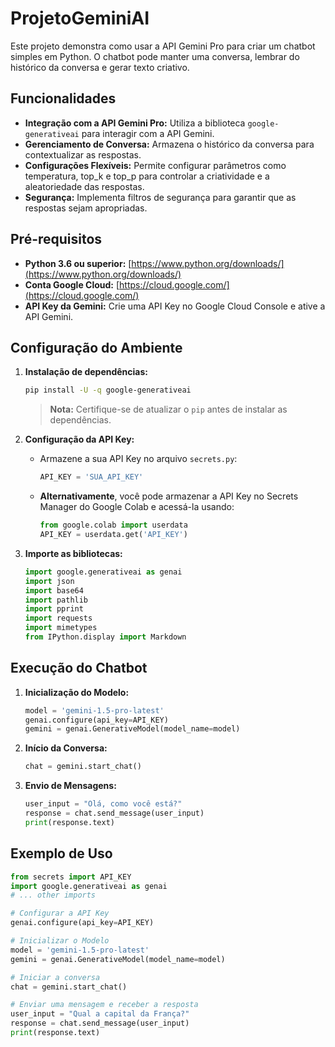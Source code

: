 # ProjetoGeminiAI

Este projeto demonstra como usar a API Gemini Pro para criar um chatbot simples em Python. O chatbot pode manter uma conversa, lembrar do histórico da conversa e gerar texto criativo. 

## Funcionalidades

* **Integração com a API Gemini Pro:** Utiliza a biblioteca `google-generativeai` para interagir com a API Gemini.
* **Gerenciamento de Conversa:** Armazena o histórico da conversa para contextualizar as respostas.
* **Configurações Flexíveis:** Permite configurar parâmetros como temperatura, top_k e top_p para controlar a criatividade e a aleatoriedade das respostas.
* **Segurança:** Implementa filtros de segurança para garantir que as respostas sejam apropriadas.

## Pré-requisitos

* **Python 3.6 ou superior:** [https://www.python.org/downloads/](https://www.python.org/downloads/)
* **Conta Google Cloud:** [https://cloud.google.com/](https://cloud.google.com/)
* **API Key da Gemini:** Crie uma API Key no Google Cloud Console e ative a API Gemini.

## Configuração do Ambiente

1. **Instalação de dependências:**
    ```bash
    pip install -U -q google-generativeai
    ```
    > **Nota:** Certifique-se de atualizar o `pip` antes de instalar as dependências.

2. **Configuração da API Key:**
    * Armazene a sua API Key no arquivo `secrets.py`:
        ```python
        API_KEY = 'SUA_API_KEY'
        ```
    * **Alternativamente**, você pode armazenar a API Key no Secrets Manager do Google Colab e acessá-la usando:
        ```python
        from google.colab import userdata
        API_KEY = userdata.get('API_KEY')
        ```

3. **Importe as bibliotecas:**
    ```python
    import google.generativeai as genai
    import json
    import base64
    import pathlib
    import pprint
    import requests
    import mimetypes
    from IPython.display import Markdown
    ```

## Execução do Chatbot

1. **Inicialização do Modelo:**
    ```python
    model = 'gemini-1.5-pro-latest'
    genai.configure(api_key=API_KEY)
    gemini = genai.GenerativeModel(model_name=model)
    ```

2. **Início da Conversa:**
    ```python
    chat = gemini.start_chat()
    ```

3. **Envio de Mensagens:**
    ```python
    user_input = "Olá, como você está?"
    response = chat.send_message(user_input)
    print(response.text)
    ```

## Exemplo de Uso

```python
from secrets import API_KEY
import google.generativeai as genai
# ... other imports

# Configurar a API Key
genai.configure(api_key=API_KEY)

# Inicializar o Modelo
model = 'gemini-1.5-pro-latest'
gemini = genai.GenerativeModel(model_name=model)

# Iniciar a conversa
chat = gemini.start_chat()

# Enviar uma mensagem e receber a resposta
user_input = "Qual a capital da França?"
response = chat.send_message(user_input)
print(response.text)
